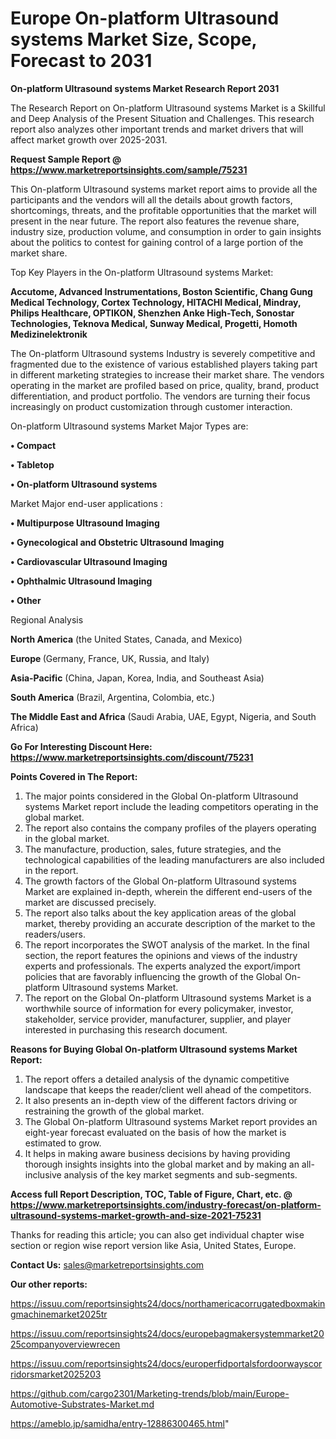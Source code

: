  # Europe On-platform Ultrasound systems Market Size, Scope, Forecast to 2031

<strong>On-platform Ultrasound systems Market Research Report 2031</strong>

The Research Report on On-platform Ultrasound systems Market is a Skillful and Deep Analysis of the Present Situation and Challenges. This research report also analyzes other important trends and market drivers that will affect market growth over 2025-2031.

<strong>Request Sample Report @ <a href=https://www.marketreportsinsights.com/sample/75231>https://www.marketreportsinsights.com/sample/75231</a></strong>

This On-platform Ultrasound systems market report aims to provide all the participants and the vendors will all the details about growth factors, shortcomings, threats, and the profitable opportunities that the market will present in the near future. The report also features the revenue share, industry size, production volume, and consumption in order to gain insights about the politics to contest for gaining control of a large portion of the market share.

Top Key Players in the On-platform Ultrasound systems Market:

<strong>Accutome, Advanced Instrumentations, Boston Scientific, Chang Gung Medical Technology, Cortex Technology, HITACHI Medical, Mindray, Philips Healthcare, OPTIKON, Shenzhen Anke High-Tech, Sonostar Technologies, Teknova Medical, Sunway Medical, Progetti, Homoth Medizinelektronik</strong>

The On-platform Ultrasound systems Industry is severely competitive and fragmented due to the existence of various established players taking part in different marketing strategies to increase their market share. The vendors operating in the market are profiled based on price, quality, brand, product differentiation, and product portfolio. The vendors are turning their focus increasingly on product customization through customer interaction.

On-platform Ultrasound systems Market Major Types are:

<strong>• Compact

• Tabletop

• On-platform Ultrasound systems</strong>

Market Major end-user applications :

<strong>• Multipurpose Ultrasound Imaging

• Gynecological and Obstetric Ultrasound Imaging

• Cardiovascular Ultrasound Imaging

• Ophthalmic Ultrasound Imaging

• Other</strong>

Regional Analysis

</u><strong><b>North America</b></strong> (the United States, Canada, and Mexico)

<strong><b>Europe </b></strong>(Germany, France, UK, Russia, and Italy)

<strong><b>Asia-Pacific</b></strong> (China, Japan, Korea, India, and Southeast Asia)

<strong><b>South America</b></strong> (Brazil, Argentina, Colombia, etc.)

<strong><b>The Middle East and Africa</b></strong> (Saudi Arabia, UAE, Egypt, Nigeria, and South Africa)

<strong>Go For Interesting Discount Here: <a href=https://www.marketreportsinsights.com/discount/75231>https://www.marketreportsinsights.com/discount/75231</a></strong>

<strong>Points Covered in The Report:</strong>
<ol>
  <li>The major points considered in the Global On-platform Ultrasound systems Market report include the leading competitors operating in the global market.</li>
  <li>The report also contains the company profiles of the players operating in the global market.</li>
  <li>The manufacture, production, sales, future strategies, and the technological capabilities of the leading manufacturers are also included in the report.</li>
  <li>The growth factors of the Global On-platform Ultrasound systems Market are explained in-depth, wherein the different end-users of the market are discussed precisely.</li>
  <li>The report also talks about the key application areas of the global market, thereby providing an accurate description of the market to the readers/users.</li>
  <li>The report incorporates the SWOT analysis of the market. In the final section, the report features the opinions and views of the industry experts and professionals. The experts analyzed the export/import policies that are favorably influencing the growth of the Global On-platform Ultrasound systems Market.</li>
  <li>The report on the Global On-platform Ultrasound systems Market is a worthwhile source of information for every policymaker, investor, stakeholder, service provider, manufacturer, supplier, and player interested in purchasing this research document.</li>
</ol>
<strong>Reasons for Buying Global On-platform Ultrasound systems Market Report:</strong>

<ol>
  <li>The report offers a detailed analysis of the dynamic competitive landscape that keeps the reader/client well ahead of the competitors.</li>
  <li>It also presents an in-depth view of the different factors driving or restraining the growth of the global market.</li>
  <li>The Global On-platform Ultrasound systems Market report provides an eight-year forecast evaluated on the basis of how the market is estimated to grow.</li>
  <li>It helps in making aware business decisions by having providing thorough insights insights into the global market and by making an all-inclusive analysis of the key market segments and sub-segments.</li>
</ol>
<strong>Access full Report Description, TOC, Table of Figure, Chart, etc. @ <a href=https://www.marketreportsinsights.com/industry-forecast/on-platform-ultrasound-systems-market-growth-and-size-2021-75231>https://www.marketreportsinsights.com/industry-forecast/on-platform-ultrasound-systems-market-growth-and-size-2021-75231</a></strong>


Thanks for reading this article; you can also get individual chapter wise section or region wise report version like Asia, United States, Europe.

<strong>Contact Us:</strong>
sales@marketreportsinsights.com

<strong>Our other reports:</strong>

<a href=https://issuu.com/reportsinsights24/docs/northamericacorrugatedboxmakingmachinemarket2025tr>https://issuu.com/reportsinsights24/docs/northamericacorrugatedboxmakingmachinemarket2025tr</a>

<a href=https://issuu.com/reportsinsights24/docs/europebagmakersystemmarket2025companyoverviewrecen>https://issuu.com/reportsinsights24/docs/europebagmakersystemmarket2025companyoverviewrecen</a>

<a href=https://issuu.com/reportsinsights24/docs/europerfidportalsfordoorwayscorridorsmarket2025203>https://issuu.com/reportsinsights24/docs/europerfidportalsfordoorwayscorridorsmarket2025203</a>

<a href=https://github.com/cargo2301/Marketing-trends/blob/main/Europe-Automotive-Substrates-Market.md>https://github.com/cargo2301/Marketing-trends/blob/main/Europe-Automotive-Substrates-Market.md</a>

<a href=https://ameblo.jp/samidha/entry-12886300465.html>https://ameblo.jp/samidha/entry-12886300465.html</a>"
